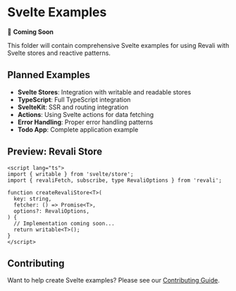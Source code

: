 # Svelte Examples

🚧 **Coming Soon**

This folder will contain comprehensive Svelte examples for using Revali with Svelte stores and reactive patterns.

## Planned Examples

- **Svelte Stores**: Integration with writable and readable stores
- **TypeScript**: Full TypeScript integration
- **SvelteKit**: SSR and routing integration
- **Actions**: Using Svelte actions for data fetching
- **Error Handling**: Proper error handling patterns
- **Todo App**: Complete application example

## Preview: Revali Store

```svelte
<script lang="ts">
import { writable } from 'svelte/store';
import { revaliFetch, subscribe, type RevaliOptions } from 'revali';

function createRevaliStore<T>(
  key: string,
  fetcher: () => Promise<T>,
  options?: RevaliOptions,
) {
  // Implementation coming soon...
  return writable<T>();
}
</script>
```

## Contributing

Want to help create Svelte examples? Please see our [Contributing Guide](../../../CONTRIBUTING.md).
